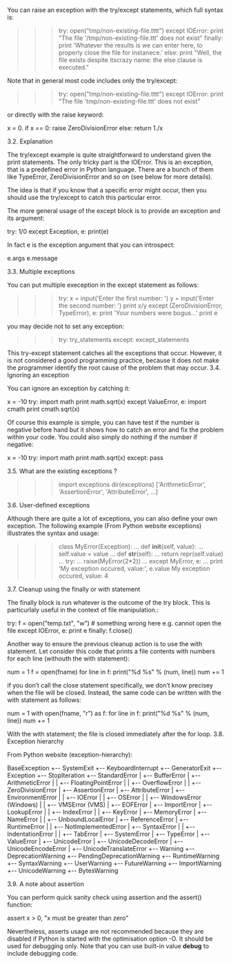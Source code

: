 You can raise an exception with the try/except statements, which full syntax is:

>>> try:
>>>     open("tmp/non-existing-file.tttt")
>>> except IOError:
>>>     print "The file '/tmp/non-existing-file.ttt' does not exist"
>>> finally:
>>>     print 'Whatever the results is we can enter here, to properly close the file for instanece.'
>>> else:
>>>     print "Well, the file exists despite itscrazy name: the else clause is executed."

Note that in general most code includes only the try/except:

>>> try:
>>>     open("tmp/non-existing-file.tttt")
>>> except IOError:
>>>     print "The file 'tmp/non-existing-file.ttt' does not exist"

or directly with the raise keyword:

x = 0.
if x == 0:
    raise ZeroDivisionError
else:
    return 1./x

3.2. Explanation

The try/except example is quite straightforward to understand given the print statements. The only tricky part is the IOError. This is an exception, that is a predefined error in Python language. There are a bunch of them like TypeError, ZeroDivisionError and so on (see below for more details).

The idea is that if you know that a specific error might occur, then you should use the try/except to catch this particular error.

The more general usage of the except block is to provide an exception and its argument:

try:
     1/0
except Exception, e:
    print(e)

In fact e is the exception argument that you can introspect:

e.args
e.message

3.3. Multiple exceptions

You can put multiple exeception in the except statement as follows:

>>> try:
>>>     x = input('Enter the first number: ')
>>>     y = input('Enter the second number: ')
>>>     print x/y
>>> except (ZeroDivisionError, TypeError), e:
>>>     print 'Your numbers were bogus...'
>>>     print e

you may decide not to set any exception:

>>> try:
>>>    try_statements
>>> except:
>>>    except_statements

This try-except statement catches all the exceptions that occur. However, it is not considered a good programming practice, because it does not make the programmer identify the root cause of the problem that may occur.
3.4. Ignoring an exception

You can ignore an exception by catching it:

x = -10
try:
    import math
    print math.sqrt(x)
except ValueError, e:
    import cmath
    print cmath.sqrt(x)

Of course this example is simple, you can have test if the number is negative before hand but it shows how to catch an error and fix the problem within your code. You could also simply do nothing if the number if negative:

x = -10
try:
    import math
    print math.sqrt(x)
except:
    pass

3.5. What are the existing exceptions ?

>>> import exceptions
>>> dir(exceptions)
['ArithmeticError', 'AssertionError', 'AttributeError', ...]

3.6. User-defined exceptions

Although there are quite a lot of exceptions, you can also define your own exception. The following example (From Python website exceptions) illustrates the syntax and usage:

>>> class MyError(Exception):
...     def __init__(self, value):
...         self.value = value
...     def __str__(self):
...         return repr(self.value)
...
>>> try:
...     raise(MyError(2*2))
... except MyError, e:
...     print 'My exception occured, value:', e.value
My exception occured, value: 4

3.7. Cleanup using the finally or with statement

The finally block is run whatever is the outcome of the try block. This is particurlaly useful in the context of file manipulation.:

try:
    f = open("temp.txt", "w")
    # something wrong here e.g. cannot open the file
except IOError, e:
    print e
finally:
    f.close()

Another way to ensure the previous cleanup action is to use the with statement. Let consider this code that prints a file contents with numbers for each line (withouth the with statement):

num = 1
f = open(fname)
for line in f:
    print("%d %s" % (num, line))
    num += 1

if you don’t call the close statement specifically, we don’t know precisey when the file will be closed. Instead, the same code can be written with the with statement as follows:

num = 1
with open(fname, "r") as f:
    for line in f:
        print("%d %s" % (num, line))
        num += 1

With the with statement; the file is closed immediately after the for loop.
3.8. Exception hierarchy

From Python website (exception-hierarchy):

BaseException
 +-- SystemExit
 +-- KeyboardInterrupt
 +-- GeneratorExit
 +-- Exception
      +-- StopIteration
      +-- StandardError
      |    +-- BufferError
      |    +-- ArithmeticError
      |    |    +-- FloatingPointError
      |    |    +-- OverflowError
      |    |    +-- ZeroDivisionError
      |    +-- AssertionError
      |    +-- AttributeError
      |    +-- EnvironmentError
      |    |    +-- IOError
      |    |    +-- OSError
      |    |         +-- WindowsError (Windows)
      |    |         +-- VMSError (VMS)
      |    +-- EOFError
      |    +-- ImportError
      |    +-- LookupError
      |    |    +-- IndexError
      |    |    +-- KeyError
      |    +-- MemoryError
      |    +-- NameError
      |    |    +-- UnboundLocalError
      |    +-- ReferenceError
      |    +-- RuntimeError
      |    |    +-- NotImplementedError
      |    +-- SyntaxError
      |    |    +-- IndentationError
      |    |         +-- TabError
      |    +-- SystemError
      |    +-- TypeError
      |    +-- ValueError
      |         +-- UnicodeError
      |              +-- UnicodeDecodeError
      |              +-- UnicodeEncodeError
      |              +-- UnicodeTranslateError
      +-- Warning
           +-- DeprecationWarning
           +-- PendingDeprecationWarning
           +-- RuntimeWarning
           +-- SyntaxWarning
           +-- UserWarning
           +-- FutureWarning
       +-- ImportWarning
       +-- UnicodeWarning
       +-- BytesWarning

3.9. A note about assertion

You can perform quick sanity check using assertion and the assert() function:

assert x > 0, "x must be greater than zero"

Nevertheless, asserts usage are not recommended because they are disabled if Python is started with the optimisation option -O. It should be used for debugging only. Note that you can use built-in value __debug__ to include debugging code.

